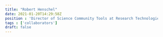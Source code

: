 ```yaml
---
title: "Robert Henschel"
date: 2021-01-20T14:29:58Z
position : 'Director of Science Community Tools at Research Technologies, Indiana University'
tags : ['collaborators']
draft: false
---
```


